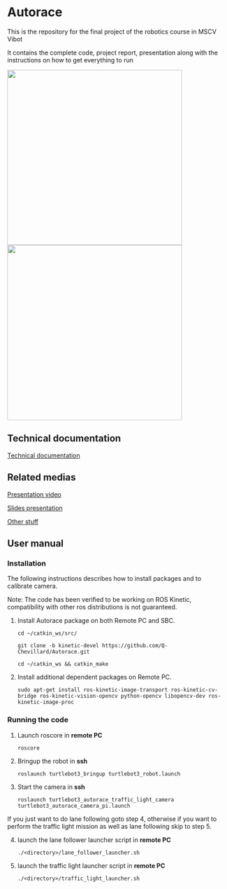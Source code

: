 # Autorace
This is the repository for the final project of the robotics course in MSCV Vibot

It contains the complete code, project report, presentation along with the instructions on how to get everything to run

<p float="left">
  <img src="https://www.vibot.org/uploads/2/3/5/8/2358523/696297.png" width="400" />
  <img src="https://user-images.githubusercontent.com/62595618/145738760-61a1fe0c-c297-4c03-8b36-6aabd3469caa.png" width="400" /> 
</p>

<!-- ![image](https://user-images.githubusercontent.com/62595618/145738760-61a1fe0c-c297-4c03-8b36-6aabd3469caa.png) -->

## Technical documentation
[Technical documentation](https://github.com/Q-Chevillard/Autorace/blob/511b83aabb3bfb0c0444316ae1cb6c88e4e65f3f/Technical%20Documentation.pdf)

## Related medias
[Presentation video](https://drive.google.com/file/d/1mtCk5bxuI0p6N6HrjZ6uclQ2sKCshmr7/view?usp=sharing)

[Slides presentation](https://docs.google.com/presentation/d/11ms6gqSAXOzC3bQPsOumJ9zOv5E-BEF2/edit?usp=sharing&ouid=111443997314803573241&rtpof=true&sd=true)

[Other stuff](https://drive.google.com/drive/folders/1_yZ78yg9CAFjahyFoOScyZC6Cuo5MB2w?usp=sharing)

## User manual
### Installation
The following instructions describes how to install packages and to calibrate camera.

Note: The code has been verified to be working on ROS Kinetic, compatibility with other ros distributions is not guaranteed.

1. Install Autorace package on both Remote PC and SBC.
   
   ```cd ~/catkin_ws/src/```
   
   ```git clone -b kinetic-devel https://github.com/Q-Chevillard/Autorace.git```
   
   ```cd ~/catkin_ws && catkin_make```


2. Install additional dependent packages on Remote PC.

   ```sudo apt-get install ros-kinetic-image-transport ros-kinetic-cv-bridge ros-kinetic-vision-opencv python-opencv libopencv-dev ros-kinetic-image-proc```

### Running the code
1. Launch roscore in **remote PC**

   ```roscore```

2. Bringup the robot in **ssh**

   ```roslaunch turtlebot3_bringup turtlebot3_robot.launch```
   
3. Start the camera in **ssh**

   ```roslaunch turtlebot3_autorace_traffic_light_camera turtlebot3_autorace_camera_pi.launch```
   
If you just want to do lane following goto step 4, otherwise if you want to perform the traffic light mission as well as lane following skip to step 5.

4. launch the lane follower launcher script in **remote PC**

   ```./<directory>/lane_follower_launcher.sh```

5. launch the traffic light launcher script in **remote PC**

   ```./<directory>/traffic_light_launcher.sh```
